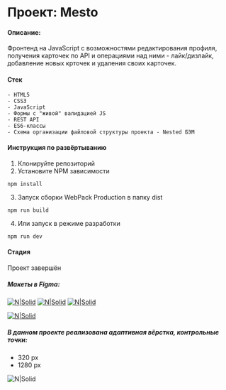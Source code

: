 # Проект: Mesto

#### Описание:
Фронтенд на JavaScript c возможностями редактирования профиля, получения карточек по API и операциями над ними - лайк/дизлайк, добавление новых крточек и удаления своих карточек.

#### Стек

```
- HTML5
- CSS3
- JavaScript
- Формы с "живой" валидацией JS
- REST API
- ES6-классы
- Схема организации файловой структуры проекта - Nested БЭМ
```
#### Инструкция по развёртыванию
1. Клонируйте репозиторий
2. Установите NPM зависимости
```
npm install
```
3. Запуск сборки WebPack Production в папку dist
```
npm run build
```
4. Или запуск в режиме разработки
```
npm run dev
```
#### Стадия

Проект завершён

##### Макеты в Figma:
[![N|Solid](https://img.shields.io/badge/-Макет%201-green)](https://www.figma.com/file/xXwU6W6VRQ7sVhO9e7YVhg/JavaScript.-Sprint-4?node-id=0%3A1)
[![N|Solid](https://img.shields.io/badge/-Макет%202-blue)](https://www.figma.com/file/WqY65yIrXc99ELcomUBXGA/JavaScript.-Sprint-6?node-id=0%3A1)
[![N|Solid](https://img.shields.io/badge/-Макет%203-orange)](https://www.figma.com/file/DQWSmTqQIeTlNuX4cXhbdS/JavaScript-9-sprint?node-id=0%3A1)

[![N|Solid](https://img.shields.io/badge/-Посмотреть%20сайт%20на%20GitHub--Pages-red)](https://y-georgy.github.io/mesto/)

##### В данном проекте реализована адаптивная вёрстка, контрольные точки:
- 320 px
- 1280 px


![N|Solid](https://img.shields.io/badge/-©%202021-red)

